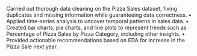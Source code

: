 Carried out thorough data cleaning on the Pizza Sales dataset, fixing duplicates and missing information while
guaranteeing data correctness.
• Applied time-series analysis to uncover temporal patterns in sales data.
• Created bar charts, pie charts, and line plots to represent trends such as Percentage of Pizza Sales by Pizza Category,
including other insights.
• Provided actionable recommendations based on EDA for increase in the Pizza Sale next year.
